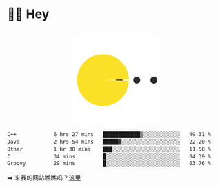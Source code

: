 
# 👋🏻 Hey
<div align="center">
	<br>
	<img src="https://raw.githubusercontent.com/Aniket965/Aniket965/master/pacman.svg?sanitize=true" width="200" height="200">
	<br>
</div>

<!--START_SECTION:waka-->

```txt
C++            6 hrs 27 mins   ████████████▒░░░░░░░░░░░░   49.31 %
Java           2 hrs 54 mins   █████▓░░░░░░░░░░░░░░░░░░░   22.20 %
Other          1 hr 30 mins    ███░░░░░░░░░░░░░░░░░░░░░░   11.58 %
C              34 mins         █░░░░░░░░░░░░░░░░░░░░░░░░   04.39 %
Groovy         29 mins         █░░░░░░░░░░░░░░░░░░░░░░░░   03.76 %
```

<!--END_SECTION:waka-->

 ➡️  来我的网站瞧瞧吗？[这里](https://www.shaolongfei.com)
